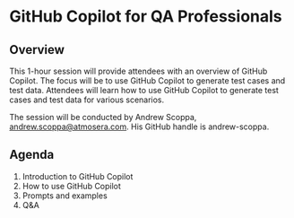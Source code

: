<!-- 
This document describes the training session 'GitHub Copilot for QA Professionals'.
-->

# GitHub Copilot for QA Professionals

## Overview

This 1-hour session will provide attendees with an overview of GitHub Copilot. The focus will be to use GitHub Copilot to generate test cases and test data. Attendees will learn how to use GitHub Copilot to generate test cases and test data for various scenarios.

The session will be conducted by Andrew Scoppa, andrew.scoppa@atmosera.com. His GitHub handle is andrew-scoppa.

## Agenda

1. Introduction to GitHub Copilot
2. How to use GitHub Copilot
3. Prompts and examples
4. Q&A











